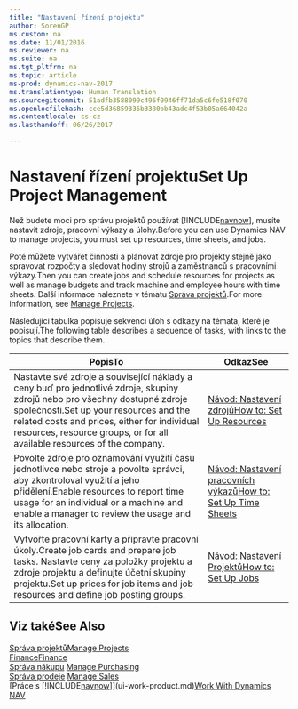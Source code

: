 ```yaml
---
title: "Nastavení řízení projektu"
author: SorenGP
ms.custom: na
ms.date: 11/01/2016
ms.reviewer: na
ms.suite: na
ms.tgt_pltfrm: na
ms.topic: article
ms-prod: dynamics-nav-2017
ms.translationtype: Human Translation
ms.sourcegitcommit: 51adfb3588099c496f0946ff71da5c6fe518f070
ms.openlocfilehash: cce5d36859336b3380bb43adc4f53b05a664042a
ms.contentlocale: cs-cz
ms.lasthandoff: 06/26/2017

---
```


# <a name="set-up-project-management"></a><span data-ttu-id="9921a-102">Nastavení řízení projektu</span><span class="sxs-lookup"><span data-stu-id="9921a-102">Set Up Project Management</span></span>
<span data-ttu-id="9921a-103">Než budete moci pro správu projektů používat [!INCLUDE[navnow](includes/navnow_md.md)], musíte nastavit zdroje, pracovní výkazy a úlohy.</span><span class="sxs-lookup"><span data-stu-id="9921a-103">Before you can use Dynamics NAV to manage projects, you must set up resources, time sheets, and jobs.</span></span>

<span data-ttu-id="9921a-104">Poté můžete vytvářet činnosti a plánovat zdroje pro projekty stejně jako spravovat rozpočty a sledovat hodiny strojů a zaměstnanců s pracovními výkazy.</span><span class="sxs-lookup"><span data-stu-id="9921a-104">Then you can create jobs and schedule resources for projects as well as manage budgets and track machine and employee hours with time sheets.</span></span> <span data-ttu-id="9921a-105">Další informace naleznete v tématu [Správa projektů](projects-manage-projects.md).</span><span class="sxs-lookup"><span data-stu-id="9921a-105">For more information, see [Manage Projects](projects-manage-projects.md).</span></span>  

<span data-ttu-id="9921a-106">Následující tabulka popisuje sekvenci úloh s odkazy na témata, které je popisují.</span><span class="sxs-lookup"><span data-stu-id="9921a-106">The following table describes a sequence of tasks, with links to the topics that describe them.</span></span>

|<span data-ttu-id="9921a-107">Popis</span><span class="sxs-lookup"><span data-stu-id="9921a-107">To</span></span> |<span data-ttu-id="9921a-108">Odkaz</span><span class="sxs-lookup"><span data-stu-id="9921a-108">See</span></span> |
|---|----|
|<span data-ttu-id="9921a-109">Nastavte své zdroje a související náklady a ceny buď pro jednotlivé zdroje, skupiny zdrojů nebo pro všechny dostupné zdroje společnosti.</span><span class="sxs-lookup"><span data-stu-id="9921a-109">Set up your resources and the related costs and prices, either for individual resources, resource groups, or for all available resources of the company.</span></span>|[<span data-ttu-id="9921a-110">Návod: Nastavení zdrojů</span><span class="sxs-lookup"><span data-stu-id="9921a-110">How to: Set Up Resources</span></span>](projects-how-setup-resources.md)|
|<span data-ttu-id="9921a-111">Povolte zdroje pro oznamování využití času jednotlivce nebo stroje a povolte správci, aby zkontroloval využití a jeho přidělení.</span><span class="sxs-lookup"><span data-stu-id="9921a-111">Enable resources to report time usage for an individual or a machine and enable a manager to review the usage and its allocation.</span></span>|[<span data-ttu-id="9921a-112">Návod: Nastavení pracovních výkazů</span><span class="sxs-lookup"><span data-stu-id="9921a-112">How to: Set Up Time Sheets</span></span>](projects-how-setup-time-sheets.md)
|<span data-ttu-id="9921a-113">Vytvořte pracovní karty a připravte pracovní úkoly.</span><span class="sxs-lookup"><span data-stu-id="9921a-113">Create job cards and prepare job tasks.</span></span> <span data-ttu-id="9921a-114">Nastavte ceny za položky projektu a zdroje projektu a definujte účetní skupiny projektu.</span><span class="sxs-lookup"><span data-stu-id="9921a-114">Set up prices for job items and job resources and define job posting groups.</span></span>|[<span data-ttu-id="9921a-115">Návod: Nastavení Projektů</span><span class="sxs-lookup"><span data-stu-id="9921a-115">How to: Set Up Jobs</span></span>](projects-how-setup-jobs.md)|

## <a name="see-also"></a><span data-ttu-id="9921a-116">Viz také</span><span class="sxs-lookup"><span data-stu-id="9921a-116">See Also</span></span>
[<span data-ttu-id="9921a-117">Správa projektů</span><span class="sxs-lookup"><span data-stu-id="9921a-117">Manage Projects</span></span>](projects-manage-projects.md)  
[<span data-ttu-id="9921a-118">Finance</span><span class="sxs-lookup"><span data-stu-id="9921a-118">Finance</span></span>](finance-setup.md)  
<span data-ttu-id="9921a-119">[Správa nákupu](purchasing-manage-purchasing.md)       </span><span class="sxs-lookup"><span data-stu-id="9921a-119">[Manage Purchasing](purchasing-manage-purchasing.md)       </span></span>  
<span data-ttu-id="9921a-120">[Správa prodeje](sales-manage-sales.md)   </span><span class="sxs-lookup"><span data-stu-id="9921a-120">[Manage Sales](sales-manage-sales.md)   </span></span>  
<span data-ttu-id="9921a-121">[Práce s [!INCLUDE[navnow](includes/navnow_md.md)]](ui-work-product.md)</span><span class="sxs-lookup"><span data-stu-id="9921a-121">[Work With Dynamics NAV](ui-work-product.md)</span></span>  

